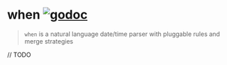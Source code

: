 # when [![godoc](http://img.shields.io/badge/godoc-reference-blue.svg?style=flat)](https://godoc.org/github.com/olebedev/when)

> `when` is a natural language date/time parser with pluggable rules and merge strategies

// TODO
